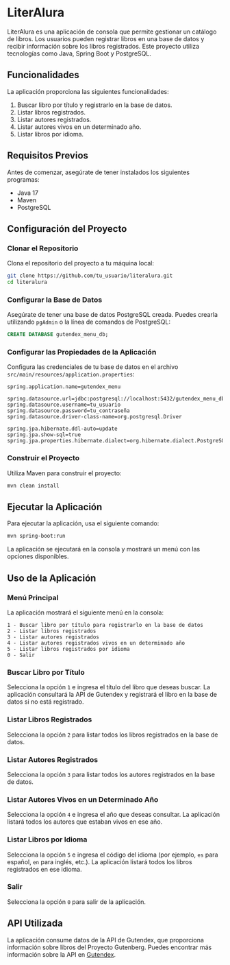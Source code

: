 
# LiterAlura

LiterAlura es una aplicación de consola que permite gestionar un catálogo de libros. Los usuarios pueden registrar libros en una base de datos y recibir información sobre los libros registrados. Este proyecto utiliza tecnologías como Java, Spring Boot y PostgreSQL.

## Funcionalidades

La aplicación proporciona las siguientes funcionalidades:
1. Buscar libro por título y registrarlo en la base de datos.
2. Listar libros registrados.
3. Listar autores registrados.
4. Listar autores vivos en un determinado año.
5. Listar libros por idioma.

## Requisitos Previos

Antes de comenzar, asegúrate de tener instalados los siguientes programas:
- Java 17
- Maven
- PostgreSQL

## Configuración del Proyecto

### Clonar el Repositorio

Clona el repositorio del proyecto a tu máquina local:

```sh
git clone https://github.com/tu_usuario/literalura.git
cd literalura
```

### Configurar la Base de Datos

Asegúrate de tener una base de datos PostgreSQL creada. Puedes crearla utilizando `pgAdmin` o la línea de comandos de PostgreSQL:

```sql
CREATE DATABASE gutendex_menu_db;
```

### Configurar las Propiedades de la Aplicación

Configura las credenciales de tu base de datos en el archivo `src/main/resources/application.properties`:

```properties
spring.application.name=gutendex_menu

spring.datasource.url=jdbc:postgresql://localhost:5432/gutendex_menu_db
spring.datasource.username=tu_usuario
spring.datasource.password=tu_contraseña
spring.datasource.driver-class-name=org.postgresql.Driver

spring.jpa.hibernate.ddl-auto=update
spring.jpa.show-sql=true
spring.jpa.properties.hibernate.dialect=org.hibernate.dialect.PostgreSQLDialect
```

### Construir el Proyecto

Utiliza Maven para construir el proyecto:

```sh
mvn clean install
```

## Ejecutar la Aplicación

Para ejecutar la aplicación, usa el siguiente comando:

```sh
mvn spring-boot:run
```

La aplicación se ejecutará en la consola y mostrará un menú con las opciones disponibles.

## Uso de la Aplicación

### Menú Principal

La aplicación mostrará el siguiente menú en la consola:

```
1 - Buscar libro por título para registrarlo en la base de datos
2 - Listar libros registrados
3 - Listar autores registrados
4 - Listar autores registrados vivos en un determinado año
5 - Listar libros registrados por idioma
0 - Salir
```

### Buscar Libro por Título

Selecciona la opción `1` e ingresa el título del libro que deseas buscar. La aplicación consultará la API de Gutendex y registrará el libro en la base de datos si no está registrado.

### Listar Libros Registrados

Selecciona la opción `2` para listar todos los libros registrados en la base de datos.

### Listar Autores Registrados

Selecciona la opción `3` para listar todos los autores registrados en la base de datos.

### Listar Autores Vivos en un Determinado Año

Selecciona la opción `4` e ingresa el año que deseas consultar. La aplicación listará todos los autores que estaban vivos en ese año.

### Listar Libros por Idioma

Selecciona la opción `5` e ingresa el código del idioma (por ejemplo, `es` para español, `en` para inglés, etc.). La aplicación listará todos los libros registrados en ese idioma.

### Salir

Selecciona la opción `0` para salir de la aplicación.

## API Utilizada

La aplicación consume datos de la API de Gutendex, que proporciona información sobre libros del Proyecto Gutenberg. Puedes encontrar más información sobre la API en [Gutendex](https://gutendex.com/).


